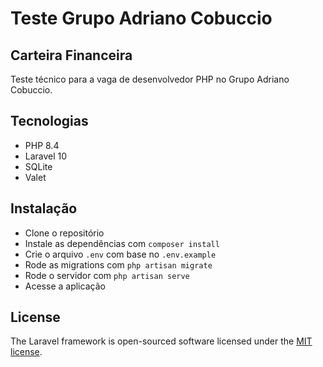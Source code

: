 # Teste Grupo Adriano Cobuccio

## Carteira Financeira

Teste técnico para a vaga de desenvolvedor PHP no Grupo Adriano Cobuccio.

## Tecnologias

-   PHP 8.4
-   Laravel 10
-   SQLite
-   Valet

## Instalação

-   Clone o repositório
-   Instale as dependências com `composer install`
-   Crie o arquivo `.env` com base no `.env.example`
-   Rode as migrations com `php artisan migrate`
-   Rode o servidor com `php artisan serve`
-   Acesse a aplicação

## License

The Laravel framework is open-sourced software licensed under the [MIT license](https://opensource.org/licenses/MIT).
